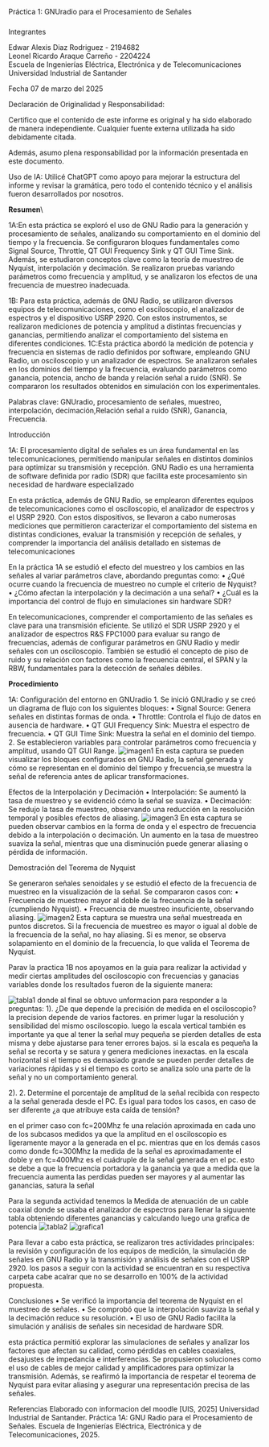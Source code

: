 Práctica 1: GNUradio para el Procesamiento de Señales
###
Integrantes

Edwar Alexis Diaz Rodriguez - 2194682 \
Leonel Ricardo Araque Carreño - 2204224 \
Escuela de Ingenierías Eléctrica, Electrónica y de Telecomunicaciones\
Universidad Industrial de Santander

Fecha
07 de marzo del 2025

Declaración de Originalidad y Responsabilidad:

Certifico que el contenido de este informe es original y ha sido elaborado de manera independiente. Cualquier fuente externa utilizada ha sido debidamente citada.

Además, asumo plena responsabilidad por la información presentada en este documento.

Uso de IA: Utilicé ChatGPT como apoyo para mejorar la estructura del informe y revisar la gramática, pero todo el contenido técnico y el análisis fueron desarrollados por nosotros.

**Resumen**\

1A:En esta práctica se exploró el uso de GNU Radio para la generación y procesamiento de señales, analizando su comportamiento en el dominio del tiempo y la frecuencia. Se configuraron bloques 
fundamentales como Signal Source, Throttle, QT GUI Frequency Sink y QT GUI Time Sink. Además, se estudiaron conceptos clave como la teoría de muestreo de Nyquist, interpolación y decimación.
Se realizaron pruebas variando parámetros como frecuencia y amplitud, y se analizaron los efectos de una frecuencia de muestreo inadecuada.

1B: Para esta práctica, además de GNU Radio, se utilizaron diversos equipos de telecomunicaciones, como el osciloscopio, el analizador de espectros y el dispositivo USRP 2920. Con estos instrumentos,
se realizaron mediciones de potencia y amplitud a distintas frecuencias y ganancias, permitiendo analizar el comportamiento del sistema en diferentes condiciones.
 1C:Esta práctica abordó la medición de potencia y frecuencia en sistemas de radio definidos por software, empleando GNU Radio, un osciloscopio y un analizador de espectros. Se analizaron señales en los dominios del tiempo y la frecuencia, evaluando parámetros como ganancia, potencia, ancho de banda y relación señal a ruido (SNR). Se compararon los resultados obtenidos en simulación con los experimentales.
 
Palabras clave: GNUradio, procesamiento de señales, muestreo, interpolación, decimación,Relación señal a ruido (SNR), Ganancia, Frecuencia.




Introducción

1A: El procesamiento digital de señales es un área fundamental en las telecomunicaciones, permitiendo manipular señales en distintos dominios para optimizar su transmisión y recepción.
GNU Radio es una herramienta de software definida por radio (SDR) que facilita este procesamiento sin necesidad de hardware especializado

En esta práctica, además de GNU Radio, se emplearon diferentes equipos de telecomunicaciones como el osciloscopio, el analizador de espectros y el USRP 2920.
Con estos dispositivos, se llevaron a cabo numerosas mediciones que permitieron caracterizar el comportamiento del sistema en distintas condiciones,
evaluar la transmisión y recepción de señales, y comprender la importancia del análisis detallado en sistemas de telecomunicaciones

En la práctica 1A se estudió el efecto del muestreo y los cambios en las señales al variar parámetros clave, abordando preguntas como:
	•	¿Qué ocurre cuando la frecuencia de muestreo no cumple el criterio de Nyquist?
	•	¿Cómo afectan la interpolación y la decimación a una señal?
	•	¿Cuál es la importancia del control de flujo en simulaciones sin hardware SDR?

En telecomunicaciones, comprender el comportamiento de las señales es clave para una transmisión eficiente. Se utilizó el SDR USRP 2920 y el analizador de espectros R&S FPC1000 para evaluar su rango de frecuencias, además de configurar parámetros en GNU Radio y medir señales con un osciloscopio. También se estudió el concepto de piso de ruido y su relación con factores como la frecuencia central, el SPAN y la RBW, fundamentales para la detección de señales débiles.

**Procedimiento**

1A: Configuración del entorno en GNUradio
	1.	Se inició GNUradio y se creó un diagrama de flujo con los siguientes bloques:
	•	Signal Source: Genera señales en distintas formas de onda.
	•	Throttle: Controla el flujo de datos en ausencia de hardware.
	•	QT GUI Frequency Sink: Muestra el espectro de frecuencia.
	•	QT GUI Time Sink: Muestra la señal en el dominio del tiempo.
	2.	Se establecieron variables para controlar parámetros como frecuencia y amplitud, usando QT GUI Range.
 ![imagen1](https://github.com/leo09p/GNURADIO_LABCOMUIS_2025_1_B1A_G4/blob/main/PRACTICA%201/Practica_1A/captura1.png?raw=true)
 En esta captura se pueden visualizar los bloques configurados en GNU Radio, la señal generada y cómo se representan en el dominio del tiempo y frecuencia,se muestra la señal de referencia antes de aplicar transformaciones.

Efectos de la Interpolación y Decimación
	•	Interpolación: Se aumentó la tasa de muestreo y se evidenció cómo la señal se suaviza.
	•	Decimación: Se redujo la tasa de muestreo, observando una reducción en la resolución temporal y posibles efectos de aliasing.
![imagen3](https://github.com/leo09p/GNURADIO_LABCOMUIS_2025_1_B1A_G4/blob/main/PRACTICA%201/Practica_1A/CAPTURA1_4.png?raw=true)
 En esta captura se pueden observar cambios en la forma de onda y el espectro de frecuencia debido a la interpolación o decimación. Un aumento en la tasa de muestreo suaviza la señal, mientras que una disminución puede generar aliasing o pérdida de información.
 
Demostración del Teorema de Nyquist

Se generaron señales senoidales y se estudió el efecto de la frecuencia de muestreo en la visualización de la señal. Se compararon casos con:
	•	Frecuencia de muestreo mayor al doble de la frecuencia de la señal (cumpliendo Nyquist).
	•	Frecuencia de muestreo insuficiente, observando aliasing.
 ![imagen2](https://github.com/leo09p/GNURADIO_LABCOMUIS_2025_1_B1A_G4/blob/main/PRACTICA%201/Practica_1A/captura6_2.png?raw=true)
Esta captura se muestra una señal muestreada en puntos discretos. Si la frecuencia de muestreo es mayor o igual al doble de la frecuencia de la señal, no hay aliasing. Si es menor, se observa solapamiento en el dominio de la frecuencia, lo que valida el Teorema de Nyquist.

Parav la practica 1B nos apoyamos en la guia para realizar la actividad y medir ciertas amplitudes del osciloscopio con frecuencias y ganacias variables
donde los resultados fueron de la siguiente manera: 

![tabla1](https://github.com/leo09p/GNURADIO_LABCOMUIS_2025_1_B1A_G4/blob/main/PRACTICA%201/practica_1B/imagen_2025-03-06_181449587.png)
donde al final se obtuvo unformacion para responder a la preguntas:
1). ¿De que depende la precisión de medida en el osciloscopio?
la precision depende de varios factores. en primer lugar la resolución y sensibilidad del mismo osciloscopio. luego la escala vertical también es importante
ya que al tener la señal muy pequeña se pierden detalles de esta misma y debe ajustarse para tener errores bajos. si la escala es pequeña la señal se recorta
y se satura y genera mediciones inexactas. en la escala horizontal si el tiempo es demasiado grande se pueden perder detalles de variaciones rápidas y si
el tiempo es corto se analiza solo una parte de la señal y no un comportamiento general.

2). 2. Determine el porcentaje de amplitud de la señal recibida con respecto a la señal generada desde el PC. Es igual para todos los casos, en caso de ser diferente
¿a que atribuye esta caída de tensión?

 en el primer caso con fc=200Mhz fe una relación aproximada en cada uno de los subcasos medidos ya que la amplitud en el osciloscopio es ligeramente mayor a la
generada en el pc. mientras que en los demás casos como donde fc=300Mhz la medida de la señal es aproximadamente el doble y en fc=400Mhz es el cuádruple de la
señal generada en el pc. esto se debe a que la frecuencia portadora y la ganancia ya que a medida que la frecuencia aumenta las perdidas pueden ser mayores y al aumentar las ganancias, satura la señal

Para la segunda actividad tenemos la Medida de atenuación de un cable coaxial donde se usaba el analizador de espectros para llenar la siguuente tabla obteniendo diferentes ganancias y calculando luego una grafica de potencia
![tabla2](https://github.com/leo09p/GNURADIO_LABCOMUIS_2025_1_B1A_G4/blob/main/PRACTICA%201/practica_1B/captura%20tablab2%20.png)
![grafica1](https://github.com/leo09p/GNURADIO_LABCOMUIS_2025_1_B1A_G4/blob/main/PRACTICA%201/practica_1B/GRAFICAb2.png)



Para llevar a cabo esta práctica, se realizaron tres actividades principales: la revisión y configuración de los equipos de medición, la simulación de señales en GNU Radio y la transmisión y análisis de señales con el USRP 2920.  los pasos a seguir con la actividad se encuentran en su respectiva carpeta 
cabe acalrar que no se desarrollo en 100% de la actividad propuesta. 


Conclusiones
	•	Se verificó la importancia del teorema de Nyquist en el muestreo de señales.
	•	Se comprobó que la interpolación suaviza la señal y la decimación reduce su resolución.
	•	El uso de GNU Radio facilita la simulación y análisis de señales sin necesidad de hardware SDR.

esta práctica permitió explorar las simulaciones de señales y analizar los factores que afectan su calidad, como pérdidas en cables coaxiales, desajustes de impedancia e interferencias. Se propusieron soluciones como el uso de cables de mejor calidad y amplificadores para optimizar la transmisión. Además, se reafirmó la importancia de respetar el teorema de Nyquist para evitar aliasing y asegurar una representación precisa de las señales.

Referencias
Elaborado con informacion del moodle [UIS, 2025] Universidad Industrial de Santander. Práctica 1A: GNU Radio para el Procesamiento de Señales. Escuela de Ingenierías Eléctrica, Electrónica y de Telecomunicaciones, 2025.
